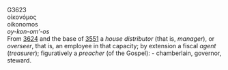 <body>
  <p>G3623<br>  οἰκονόμος  <br> oikonomos  <br><i>oy-kon-om‘-os </i><br>From <a href="g3624.htm">3624</a> and the base of <a href="g3551.htm">3551</a>  a <i>house</i> <i>distributor</i> (that is, <i>manager</i>), or <i>overseer</i>, that is, an employee in that capacity; by extension a fiscal <i>agent</i> (<i>treasurer</i>); figuratively a <i>preacher</i> (of the Gospel): - chamberlain, governor, steward.<br></p>
 </body>